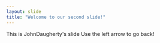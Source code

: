 ```yaml
---
layout: slide
title: "Welcome to our second slide!"
---
```

This is JohnDaugherty's slide
Use the left arrow to go back!